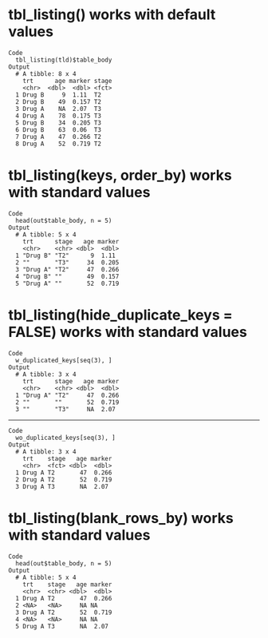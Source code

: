 # tbl_listing() works with default values

    Code
      tbl_listing(tld)$table_body
    Output
      # A tibble: 8 x 4
        trt      age marker stage
        <chr>  <dbl>  <dbl> <fct>
      1 Drug B     9  1.11  T2   
      2 Drug B    49  0.157 T2   
      3 Drug A    NA  2.07  T3   
      4 Drug A    78  0.175 T3   
      5 Drug B    34  0.205 T3   
      6 Drug B    63  0.06  T3   
      7 Drug A    47  0.266 T2   
      8 Drug A    52  0.719 T2   

# tbl_listing(keys, order_by) works with standard values

    Code
      head(out$table_body, n = 5)
    Output
      # A tibble: 5 x 4
        trt      stage   age marker
        <chr>    <chr> <dbl>  <dbl>
      1 "Drug B" "T2"      9  1.11 
      2 ""       "T3"     34  0.205
      3 "Drug A" "T2"     47  0.266
      4 "Drug B" ""       49  0.157
      5 "Drug A" ""       52  0.719

# tbl_listing(hide_duplicate_keys = FALSE) works with standard values

    Code
      w_duplicated_keys[seq(3), ]
    Output
      # A tibble: 3 x 4
        trt      stage   age marker
        <chr>    <chr> <dbl>  <dbl>
      1 "Drug A" "T2"     47  0.266
      2 ""       ""       52  0.719
      3 ""       "T3"     NA  2.07 

---

    Code
      wo_duplicated_keys[seq(3), ]
    Output
      # A tibble: 3 x 4
        trt    stage   age marker
        <chr>  <fct> <dbl>  <dbl>
      1 Drug A T2       47  0.266
      2 Drug A T2       52  0.719
      3 Drug A T3       NA  2.07 

# tbl_listing(blank_rows_by) works with standard values

    Code
      head(out$table_body, n = 5)
    Output
      # A tibble: 5 x 4
        trt    stage   age marker
        <chr>  <chr> <dbl>  <dbl>
      1 Drug A T2       47  0.266
      2 <NA>   <NA>     NA NA    
      3 Drug A T2       52  0.719
      4 <NA>   <NA>     NA NA    
      5 Drug A T3       NA  2.07 

